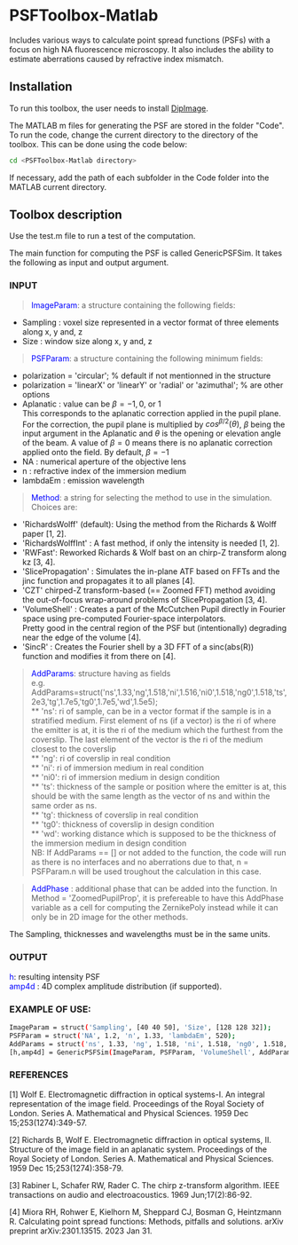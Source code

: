 # PSFToolbox-Matlab
Includes various ways to calculate point spread functions (PSFs) with a focus on high NA fluorescence microscopy. It also includes the ability to estimate aberrations caused by refractive index mismatch.


## Installation

To run this toolbox, the user needs to install [DipImage](https://diplib.org/).  

The MATLAB m files for generating the PSF are stored in the folder "Code". To run the code, change the current directory to the directory of the toolbox. This can be done using the code below:
```bash
cd <PSFToolbox-Matlab directory> 
```
If necessary, add the path of each subfolder in the Code folder into the MATLAB current directory. 

## Toolbox description

Use the test.m file to run a test of the computation. 

The main function for computing the PSF is called GenericPSFSim. It takes the following as input and output argument.

### INPUT <br>
> <font color='blue'>ImageParam</font>: a structure containing the following fields: <br>
* Sampling : voxel size represented in a vector format of three elements along x, y and, z <br>
* Size : window size along x, y and, z  <br>

> <font color='blue'>PSFParam</font>: a structure containing the following minimum fields: <br>
* polarization = 'circular';  % default if not mentionned in the structure <br>
* polarization = 'linearX' or 'linearY' or 'radial' or 'azimuthal'; % are other options <br>
* Aplanatic : value can be $`\beta = -1, 0`$, or 1 <br>
This corresponds to the aplanatic correction applied in the pupil plane. For the correction, the pupil plane is multiplied by $`cos^{\beta/2}(\theta)`$, $`\beta`$ being the input argument in the Aplanatic and $`\theta`$ is the opening or elevation angle of the beam. A value of $`\beta = 0`$ means there is no aplanatic correction applied onto the field. By default, $`\beta = -1`$ <br>
* NA : numerical aperture of the objective lens <br>
* n : refractive index of the immersion medium <br>
* lambdaEm : emission wavelength <br>

> <font color='blue'>Method</font>: a string for selecting the method to use in the simulation. Choices are: <br>
- 'RichardsWolff' (default): Using the method from the Richards & Wolff paper [1, 2]. <br>
- 'RichardsWolffInt' : A fast method, if only the intensity is needed [1, 2]. <br>
- 'RWFast': Reworked Richards & Wolf bast on an chirp-Z transform along kz [3, 4]. <br>
- 'SlicePropagation' : Simulates the in-plane ATF based on FFTs and the jinc function and propagates it to all planes [4]. <br>
- 'CZT' chirped-Z transform-based (== Zoomed FFT) method avoiding the out-of-focus wrap-around problems of SlicePropagation [3, 4]. <br>
- 'VolumeShell' : Creates a part of the McCutchen Pupil directly in Fourier space using pre-computed Fourier-space interpolators. <br>
Pretty good in the central region of the PSF but (intentionally) degrading near the edge of the volume [4]. <br>
- 'SincR' :  Creates the Fourier shell by a 3D FFT of a sinc(abs(R)) <br>
        function and modifies it from there on [4]. <br>

> <font color='blue'>AddParams</font>: structure having as fields <br>
e.g. AddParams=struct('ns',1.33,'ng',1.518,'ni',1.516,'ni0',1.518,'ng0',1.518,'ts',2e3,'tg',1.7e5,'tg0',1.7e5,'wd',1.5e5); <br>
** 'ns': ri of sample, can be in a vector format if the sample is in a stratified medium.  First element of ns (if a vector) is the ri of where the emitter is at, 
it is the ri of the medium which the furthest from the coverslip. The last element of the vector is the ri of the medium closest to the coverslip <br>
** 'ng': ri of coverslip in real condition <br>
** 'ni': ri of immersion medium in real condition <br>
** 'ni0': ri of immersion medium in design condition <br>
** 'ts': thickness of the sample or position where the emitter is at, this should be with the same length as the vector of ns and within the same order as ns. <br>
** 'tg': thickness of coverslip in real condition <br>
** 'tg0': thickness of coverslip in design condition <br>
** 'wd': working distance which is supposed to be the thickness of the immersion medium in design condition <br>
NB: If AddParams == [] or not added to the function, the code will run as there is no interfaces and no aberrations due to that, n = PSFParam.n will be used troughout the calculation in this case. <br>

> <font color='blue'>AddPhase</font> : additional phase that can be added into the function. In Method = 'ZoomedPupilProp', it is prefereable to have this AddPhase variable as a cell for computing the ZernikePoly instead while it can only be in 2D image for the other methods. 
  
The Sampling, thicknesses and wavelengths must be in the same units.

### OUTPUT <br>
<font color='blue'>h</font>: resulting intensity PSF <br>
<font color='blue'>amp4d</font> : 4D complex amplitude distribution (if supported). <br>
  
### EXAMPLE OF USE: <br>
```bash
ImageParam = struct('Sampling', [40 40 50], 'Size', [128 128 32]); 
PSFParam = struct('NA', 1.2, 'n', 1.33, 'lambdaEm', 520); 
AddParams = struct('ns', 1.33, 'ng', 1.518, 'ni', 1.518, 'ng0', 1.518, 'ni0', 1.518, 'ts', 2e3, 'tg', 1.7e5, 'tg0', 1.7e5, 'wd', 1.5e5);
[h,amp4d] = GenericPSFSim(ImageParam, PSFParam, 'VolumeShell', AddParams);
```

### REFERENCES

[1] Wolf E. Electromagnetic diffraction in optical systems-I. An integral representation of the image field. Proceedings of the Royal Society of London. Series A. Mathematical and Physical Sciences. 1959 Dec 15;253(1274):349-57.

[2] Richards B, Wolf E. Electromagnetic diffraction in optical systems, II. Structure of the image field in an aplanatic system. Proceedings of the Royal Society of London. Series A. Mathematical and Physical Sciences. 1959 Dec 15;253(1274):358-79.

[3] Rabiner L, Schafer RW, Rader C. The chirp z-transform algorithm. IEEE transactions on audio and electroacoustics. 1969 Jun;17(2):86-92.
  
[4] Miora RH, Rohwer E, Kielhorn M, Sheppard CJ, Bosman G, Heintzmann R. Calculating point spread functions: Methods, pitfalls and solutions. arXiv preprint arXiv:2301.13515. 2023 Jan 31.